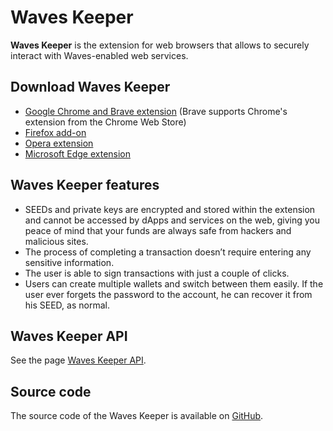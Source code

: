 # Waves Keeper

**Waves Keeper** is the extension for web browsers that allows to securely interact with Waves-enabled web services.

## Download Waves Keeper

* [Google Chrome and Brave extension](https://chrome.google.com/webstore/detail/waves-keeper/lpilbniiabackdjcionkobglmddfbcjo) (Brave supports Chrome's extension from the Chrome Web Store)
* [Firefox add-on](https://addons.mozilla.org/en-US/firefox/addon/waves-keeper)
* [Opera extension](https://addons.opera.com/ru/extensions/details/waves-keeper)
* [Microsoft Edge extension](https://www.microsoft.com/en-us/p/waves-keeper/9npz1hrq32nt?activetab=pivot:overviewtab)

## Waves Keeper features

* SEEDs and private keys are encrypted and stored within the extension and cannot be accessed by dApps and services on the web, giving you peace of mind that your funds are always safe from hackers and malicious sites.
* The process of completing a transaction doesn’t require entering any sensitive information.
* The user is able to sign transactions with just a couple of clicks.
* Users can create multiple wallets and switch between them easily. If the user ever forgets the password to the account, he can recover it from his SEED, as normal.

## Waves Keeper API

See the page [Waves Keeper API](/waves-api-and-sdk/waves-keeper-api.md).

## Source code

The source code of the Waves Keeper is available on [GitHub](https://github.com/wavesplatform/waveskeeper).

